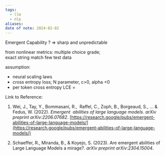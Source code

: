 ```yaml
---
tags:
  - llm
  - nlp
aliases: 
date of note: 2024-02-02
---
```


Emergent Capability ?  => sharp and unpredictable 

from nonlinear metrics: 
	multiple choice grade;  
	exact string match
few test data

assumption: 
- neural scaling laws
- cross entropy loss; N parameter, c>0, alpha <0 
- per token cross entropy  LCE = 





Link to Reference:
1. Wei, J., Tay, Y., Bommasani, R.,  Raffel, C., Zoph, B., Borgeaud, S., ... & Fedus, W. (2022). *Emergent  abilities of large language models*. _arXiv preprint arXiv:2206.07682_. [https://research.google/pubs/emergent-abilities-of-large-language-models/](https://research.google/pubs/emergent-abilities-of-large-language-models/)
   
2. Schaeffer, R., Miranda, B., & Koyejo, S. (2023). Are emergent abilities of Large Language Models a mirage?. _arXiv preprint arXiv:2304.15004_.
